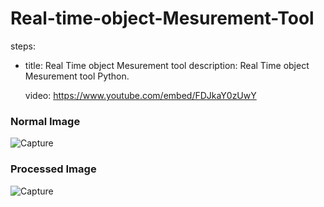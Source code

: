 # Real-time-object-Mesurement-Tool
steps:
- title: Real Time object Mesurement tool 
  description: Real Time object Mesurement tool Python.
  
  video: https://www.youtube.com/embed/FDJkaY0zUwY
  
### Normal Image 
![Capture](https://user-images.githubusercontent.com/56927996/111494643-a767a900-8764-11eb-8cf9-7e90be2d3462.jpg)
### Processed Image
![Capture](https://user-images.githubusercontent.com/56927996/111495222-2826a500-8765-11eb-9e77-14df07ff84a7.jpeg)
